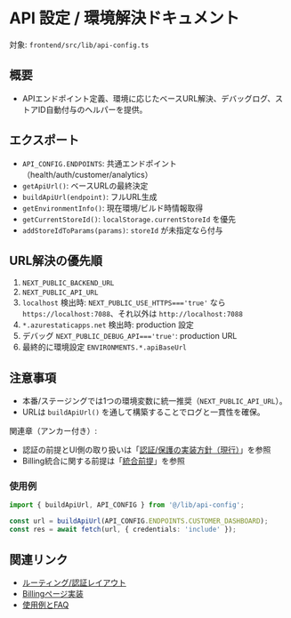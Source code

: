 # API 設定 / 環境解決ドキュメント

対象: `frontend/src/lib/api-config.ts`

## 概要
- APIエンドポイント定義、環境に応じたベースURL解決、デバッグログ、ストアID自動付与のヘルパーを提供。

## エクスポート
- `API_CONFIG.ENDPOINTS`: 共通エンドポイント（health/auth/customer/analytics）
- `getApiUrl()`: ベースURLの最終決定
- `buildApiUrl(endpoint)`: フルURL生成
- `getEnvironmentInfo()`: 現在環境/ビルド時情報取得
- `getCurrentStoreId()`: `localStorage.currentStoreId` を優先
- `addStoreIdToParams(params)`: `storeId` が未指定なら付与

## URL解決の優先順
1. `NEXT_PUBLIC_BACKEND_URL`
2. `NEXT_PUBLIC_API_URL`
3. `localhost` 検出時: `NEXT_PUBLIC_USE_HTTPS==='true'` なら `https://localhost:7088`、それ以外は `http://localhost:7088`
4. `*.azurestaticapps.net` 検出時: production 設定
5. デバッグ `NEXT_PUBLIC_DEBUG_API==='true'`: production URL
6. 最終的に環境設定 `ENVIRONMENTS.*.apiBaseUrl`

## 注意事項
- 本番/ステージングでは1つの環境変数に統一推奨（`NEXT_PUBLIC_API_URL`）。
- URLは `buildApiUrl()` を通して構築することでログと一貫性を確保。

関連章（アンカー付き）:
- 認証の前提とUI側の取り扱いは「[認証/保護の実装方針（現行）](./routing-and-auth.md#認証保護の実装方針（現行）)」を参照
- Billing統合に関する前提は「[統合前提](./page-billing.md#統合前提)」を参照

### 使用例
```ts
import { buildApiUrl, API_CONFIG } from '@/lib/api-config';

const url = buildApiUrl(API_CONFIG.ENDPOINTS.CUSTOMER_DASHBOARD);
const res = await fetch(url, { credentials: 'include' });
```

## 関連リンク
- [ルーティング/認証レイアウト](./routing-and-auth.md)
- [Billingページ実装](./page-billing.md)
- [使用例とFAQ](./examples-and-faq.md)